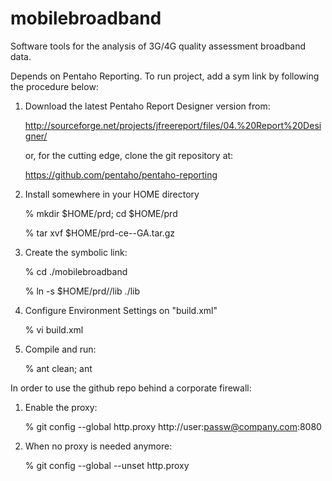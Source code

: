 mobilebroadband
===============

Software tools for the analysis of 3G/4G quality assessment broadband data.

Depends on Pentaho Reporting. To run project, add a sym link by following the procedure below:

1) Download the latest Pentaho Report Designer version from: 

	http://sourceforge.net/projects/jfreereport/files/04.%20Report%20Designer/

	or, for the cutting edge, clone the git repository at:

	https://github.com/pentaho/pentaho-reporting

2) Install somewhere in your HOME directory

	% mkdir $HOME/prd; cd $HOME/prd

	% tar xvf $HOME/prd-ce-<version>-GA.tar.gz

3) Create the symbolic link:

	% cd ./mobilebroadband

	% ln -s $HOME/prd/<PRD-INSTALL>/lib ./lib

4) Configure Environment Settings on "build.xml"
	
	% vi build.xml

5) Compile and run:

	% ant clean; ant

In order to use the github repo behind a corporate firewall:

1) Enable the proxy:

   	  % git config --global http.proxy http://user:passw@company.com:8080

2) When no proxy is needed anymore:

   	  % git config --global --unset http.proxy
